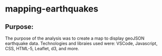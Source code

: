 # mapping-earthquakes
## Purpose: 
The purpose of the analysis was to create a map to display geoJSON earthquake data. Technologies and libraies used were: VSCode, Javascript, CSS, HTML-5, Leaflet, d3, and more. 

